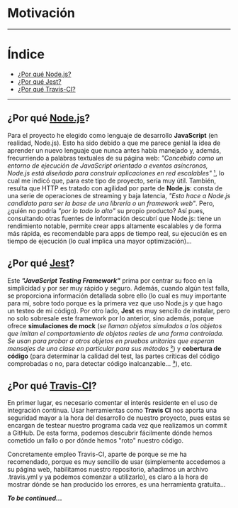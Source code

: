 # Motivación

__________________________________________

Índice
======
<!--ts-->
  - [¿Por qué Node.js?](#nodejs)
  - [¿Por qué Jest?](#jest)
  - [¿Por qué Travis-CI?](#travis-ci)
<!--te-->

__________________________________________

<a name="nodejs"></a>   

## ¿Por qué [Node.js](https://nodejs.org/es/about/)?

Para el proyecto he elegido como lenguaje de desarrollo **JavaScript** (en realidad, Node.js). Esto ha sido debido a que me parece genial la idea de aprender un nuevo lenguaje que nunca antes había manejado y, además, frecurriendo a palabras textuales de su página web: *"Concebido como un entorno de ejecución de JavaScript orientado a eventos asíncronos, Node.js está diseñado para construir aplicaciones en red escalables"* [¹](https://nodejs.org/es/about/), lo cual me indicó que, para este tipo de proyecto, sería muy útil. También, resulta que HTTP es tratado con agilidad por parte de **Node.js**: consta de una serie de operaciones de streaming y baja latencia, *"Esto hace a Node.js candidato para ser la base de una librería o un framework web"*. Pero, ¿quién no podría *"por lo todo lo alto"* su propio producto? Así pues, consultando otras fuentes de información descubrí que Node.js: tiene un rendimiento notable, permite crear apps altamente escalables y de forma más rápida, es recomendable para apps de tiempo real, su ejecución es en tiempo de ejecución (lo cual implica una mayor optimización)...

<a name="jest"></a>   

## ¿Por qué [Jest](https://jestjs.io/)?

Este ***"JavaScript Testing Framework"*** prima por centrar su foco en la simplicidad y por ser muy rápido y seguro. Además, cuando algún test falla, se proporciona información detallada sobre ello (lo cual es muy importante para mí, sobre todo porque es la primera vez que uso Node.js y que hago un testeo de mi código). Por otro lado, **Jest** es muy sencillo de instalar, pero no solo sobresale este framework por lo anterior, sino además, porque ofrece **simulaciones de mock** (*se llaman objetos simulados a los objetos que imitan el comportamiento de objetos reales de una forma controlada. Se usan para probar a otros objetos en pruebas unitarias que esperan mensajes de una clase en particular para sus métodos* [²]([Objeto_simulado](https://es.wikipedia.org/wiki/Objeto_simulado))) y **cobertura de código** (para determinar la calidad del test, las partes críticas del código comprobadas o no, para detectar código inalcanzable... [³](https://es.wikipedia.org/wiki/Cobertura_de_c%C3%B3digo)), etc.

<a name="travis-ci"></a>   

## ¿Por qué [Travis-CI](https://travis-ci.org/)?

En primer lugar, es necesario comentar el interés residente en el uso de integración continua. Usar herramientas como **Travis CI** nos aporta una seguridad mayor a la hora del desarrollo de nuestro proyecto, pues estas se encargan de testear nuestro programa cada vez que realizamos un commit a GitHub. De esta forma, podemos descubrir fácilmente dónde hemos cometido un fallo o por dónde hemos "roto" nuestro código. 

Concretamente empleo Travis-CI, aparte de porque se me ha recomendado, porque es muy sencillo de usar (simplemente accedemos a su página web, habilitamos nuestro repositorio, añadimos un archivo .travis.yml y ya podemos comenzar a utilizarlo), es claro a la hora de mostrar dónde se han producido los errores, es una herramienta gratuita...

***To be continued...***